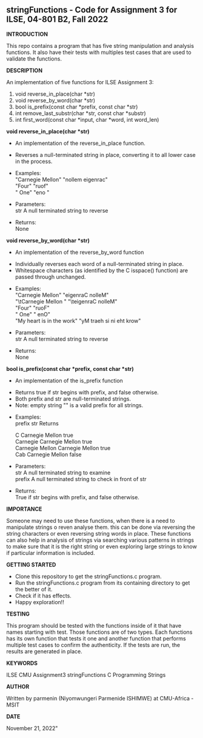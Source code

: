 ## stringFunctions - Code for Assignment 3 for ILSE, 04-801 B2, Fall 2022
    
__INTRODUCTION__

This repo contains a program that has five string manipulation and analysis functions. It also have their tests with multiples test cases that are used to validate the functions.

__DESCRIPTION__
    
 An implementation of five functions for ILSE Assignment 3:
 
 1. void reverse_in_place(char *str)
 2. void reverse_by_word(char *str)
 3. bool is_prefix(const char *prefix, const char *str)
 4. int remove_last_substr(char *str, const char *substr)
 5. int first_word(const char *input, char *word, int word_len)


__void reverse_in_place(char *str)__ 

- An implementation of the reverse_in_place function.

 * Reverses a null-terminated string in place, converting it to all lower case in the process.

- Examples:  
 "Carnegie Mellon"	"nollem eigenrac"  
 "Four"             "ruof"  
 " One"             "eno "  

- Parameters:  
  str        A null terminated string to reverse  

- Returns:  
  None  
    

__void reverse_by_word(char *str)__ 

- An implementation of the reverse_by_word function

 * Individually reverses each word of a null-terminated string in place.
 * Whitespace characters (as identified by the C isspace() function) are passed through unchanged.

- Examples:  
"Carnegie Mellon"               "eigenraC nolleM"  
"\tCarnegie  Mellon "           "\teigenraC  nolleM"  
"Four"                          "ruoF"  
" One"                          " enO"  
"My heart is in  the work"      "yM traeh si ni  eht krow"  

- Parameters:  
  str        A null terminated string to reverse  

- Returns:  
  None  


__bool is_prefix(const char *prefix, const char *str)__ 

- An implementation of the is_prefix function  

 * Returns true if str begins with prefix, and false otherwise.
 * Both prefix and str are null-terminated strings.
 * Note: empty string "" is a valid prefix for all strings.

- Examples:  
  prefix                     str                    Returns  

  C                          Carnegie Mellon        true  
  Carnegie                   Carnegie Mellon        true  
  Carnegie Mellon            Carnegie Mellon        true  
  Cab                        Carnegie Mellon        false  

- Parameters:  
   str                      A null terminated string to examine  
   prefix                   A null terminated string to check in front of str  

- Returns:  
    True if str begins with prefix, and false otherwise.  

__IMPORTANCE__

Someone may need to use these functions, when there is a need to manipulate strings o reven analyse them. this can be done via reversing the string characters or even reversing string words in place. These functions can also help in analysis of strings via searching various patterns in strings to make sure that it is the right string or even exploring large strings to know if particular information is included.


__GETTING STARTED__

- Clone this repository to get the stringFunctions.c program.
- Run the stringFunctions.c program from its containing directory to get the better of it.
- Check if it has effects.
- Happy exploration!!



__TESTING__

This program should be tested with the functions inside of it that have names starting with test. Those functions are of two types. Each functions has its own function that tests it one and another function that performs multiple test cases to confirm the authenticity. If the tests are run, the results are generated in place.
  


 __KEYWORDS__

   ILSE          CMU           Assignment3          stringFunctions           C Programming        Strings 



  __AUTHOR__
    
 Written by parmenin (Niyomwungeri Parmenide ISHIMWE) at CMU-Africa - MSIT 
    

    
 __DATE__
    
 November 21, 2022" 
